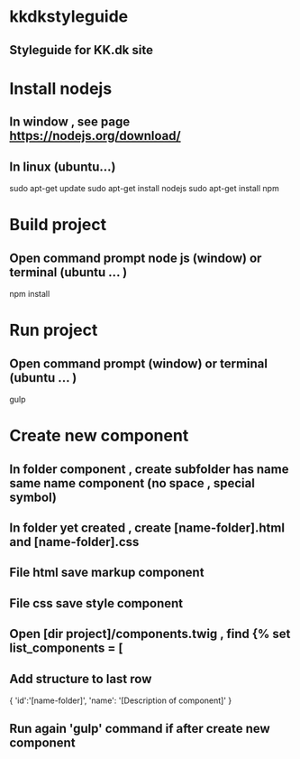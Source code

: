 # kkdkstyleguide
Styleguide for KK.dk site
------
# Install nodejs
## In window , see page https://nodejs.org/download/
## In linux (ubuntu...)
sudo apt-get update
sudo apt-get install nodejs
sudo apt-get install npm

# Build project
## Open command prompt node js (window) or terminal (ubuntu ... )
npm install

# Run project
## Open command prompt (window) or terminal (ubuntu ... )
gulp

# Create new component
## In folder component , create subfolder has name same name component (no space , special symbol)
## In folder yet created , create [name-folder].html and [name-folder].css
## File html save markup component
## File css save style component
## Open [dir project]/components.twig , find {% set list_components = [
## Add structure to last row
  {
    'id':'[name-folder]',
    'name': '[Description of component]'
  }

## Run again 'gulp' command if after create new component
